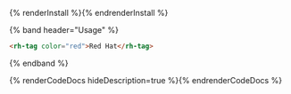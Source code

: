 {% renderInstall %}{% endrenderInstall %}

{% band header="Usage" %}
```html
<rh-tag color="red">Red Hat</rh-tag>
```
{% endband %}

{% renderCodeDocs hideDescription=true %}{% endrenderCodeDocs %}
